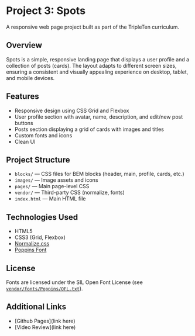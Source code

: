 # Project 3: Spots

A responsive web page project built as part of the TripleTen curriculum.

## Overview

Spots is a simple, responsive landing page that displays a user profile and a collection of posts (cards). The layout adapts to different screen sizes, ensuring a consistent and visually appealing experience on desktop, tablet, and mobile devices.

## Features

- Responsive design using CSS Grid and Flexbox
- User profile section with avatar, name, description, and edit/new post buttons
- Posts section displaying a grid of cards with images and titles
- Custom fonts and icons
- Clean UI

## Project Structure

- `blocks/` — CSS files for BEM blocks (header, main, profile, cards, etc.)
- `images/` — Image assets and icons
- `pages/` — Main page-level CSS
- `vendor/` — Third-party CSS (normalize, fonts)
- `index.html` — Main HTML file

## Technologies Used

- HTML5
- CSS3 (Grid, Flexbox)
- [Normalize.css](vendor/normalize.css)
- [Poppins Font](vendor/fonts.css)

## License

Fonts are licensed under the SIL Open Font License (see [`vendor/fonts/Poppins/OFL.txt`](vendor/fonts/Poppins/OFL.txt)).

## Additional Links
- [Github Pages](link here)
- [Video Review](link here)

